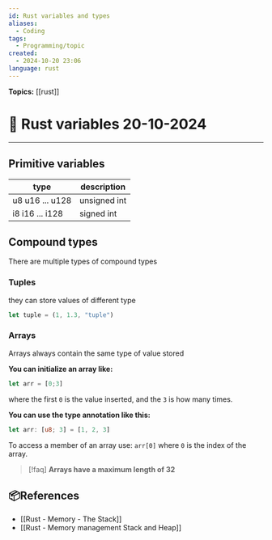 ```yaml
---
id: Rust variables and types
aliases:
  - Coding
tags:
  - Programming/topic
created:
  - 2024-10-20 23:06
language: rust
---
```


**Topics:** [[rust]]

# 📃 Rust variables 20-10-2024

---

## Primitive variables

| type            | description  |
| --------------- | ------------ |
| u8 u16 ... u128 | unsigned int |
| i8 i16 ... i128 | signed int   |

## Compound types

There are multiple types of compound types

### Tuples

they can store values of different type

```rust
let tuple = (1, 1.3, "tuple")
```

### Arrays

Arrays always contain the same type of value stored

**You can initialize an array like:**

```rust
let arr = [0;3]
```

where the first `0` is the value inserted, and the `3` is how many times.

**You can use the type annotation like this:**

```rust
let arr: [u8; 3] = [1, 2, 3]
```

To access a member of an array use: `arr[0]` where `0` is the index of the array.

> [!faq] **Arrays have a maximum length of 32**

## 📦References
- [[Rust - Memory - The Stack]]
- [[Rust - Memory management Stack and Heap]]
